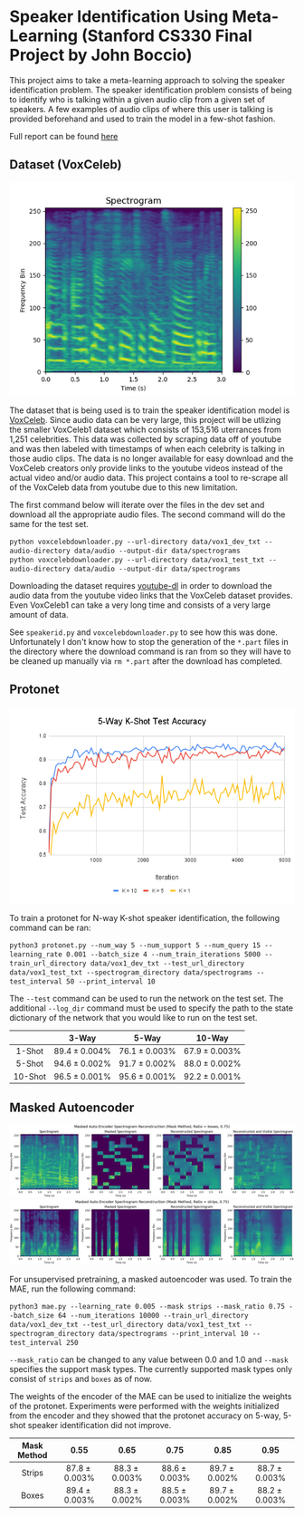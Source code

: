 # Speaker Identification Using Meta-Learning (Stanford CS330 Final Project by John Boccio)
This project aims to take a meta-learning approach to solving the speaker identification problem. The speaker 
identification problem consists of being to identify who is talking within a given audio clip from a given set of speakers.
A few examples of audio clips of where this user is talking is provided beforehand and used to train the model in a 
few-shot fashion.

Full report can be found [here](johnboccio_final_report.pdf)

## Dataset (VoxCeleb)

![VoxCelebSpectrogram](report/Images/spectrogram_example.png "Spectrogram from 3 seconds of speech")

The dataset that is being used is to train the speaker identification model is 
[VoxCeleb](https://www.robots.ox.ac.uk/~vgg/data/voxceleb/). Since audio data can be very large, this project will be
utlizing the smaller VoxCeleb1 dataset which consists of 153,516 uterrances from 1,251 celebrities. This data was 
collected by scraping data off of youtube and was then labeled with timestamps of when each celebrity is talking in
those audio clips. The data is no longer available for easy download and the VoxCeleb creators only provide links to the
youtube videos instead of the actual video and/or audio data. This project contains a tool to re-scrape all 
of the VoxCeleb data from youtube due to this new limitation.

The first command below will iterate over the files in the dev set and download all the appropriate audio files. The
second command will do the same for the test set. 
```
python voxcelebdownloader.py --url-directory data/vox1_dev_txt --audio-directory data/audio --output-dir data/spectrograms
python voxcelebdownloader.py --url-directory data/vox1_test_txt --audio-directory data/audio --output-dir data/spectrograms
```

Downloading the dataset requires [youtube-dl](https://youtube-dl.org/) in order to download the audio data from the 
youtube video links that the VoxCeleb dataset provides. Even VoxCeleb1 can take a very long time and consists of a very 
large amount of data.

See `speakerid.py` and `voxcelebdownloader.py` to see how this was done. Unfortunately I don't know how to stop the generation
of the `*.part` files in the directory where the download command is ran from so they will have to be cleaned up
manually via `rm *.part` after the download has completed.

## Protonet

![ProtonetAccuracy](report/Images/5-Way%20K-Shot%20Test%20Accuracy.png "5-way K-shot accuracy over training iterations")

To train a protonet for N-way K-shot speaker identification, the following command can be ran:
```
python3 protonet.py --num_way 5 --num_support 5 --num_query 15 --learning_rate 0.001 --batch_size 4 --num_train_iterations 5000 --train_url_directory data/vox1_dev_txt --test_url_directory data/vox1_test_txt --spectrogram_directory data/spectrograms --test_interval 50 --print_interval 10
```

The `--test` command can be used to run the network on the test set. The additional `--log_dir` command must be used to
specify the path to the state dictionary of the network that you would like to run on the test set.

| | 3-Way | 5-Way | 10-Way |
| :----: | :----: | :----: | :----: |
| 1-Shot | $89.4 \pm 0.004\%$ | $76.1 \pm 0.003\%$ | $67.9 \pm 0.003\%$ |
| 5-Shot | $94.6 \pm 0.002\%$ | $91.7 \pm 0.002\%$ | $88.0 \pm 0.002\%$ |
| 10-Shot | $96.5 \pm 0.001\%$ | $95.6 \pm 0.001\%$ | $92.2 \pm 0.001\%$ |

## Masked Autoencoder

![MAEBoxes](report/Images/mae_mask_boxes_mask_ratio_75_lr_005_batch_64.png "Masking with boxes")
![MAEStrips](report/Images/mae_mask_strips_mask_ratio_75_lr_005_batch_64.png "Masking with strips")

For unsupervised pretraining, a masked autoencoder was used. To train the MAE, run the following command:
```
python3 mae.py --learning_rate 0.005 --mask strips --mask_ratio 0.75 --batch_size 64 --num_iterations 10000 --train_url_directory data/vox1_dev_txt --test_url_directory data/vox1_test_txt --spectrogram_directory data/spectrograms --print_interval 10 --test_interval 250
```

`--mask_ratio` can be changed to any value between 0.0 and 1.0 and `--mask` specifies the support mask types. The currently
supported mask types only consist of `strips` and `boxes` as of now.

The weights of the encoder of the MAE can be used to initialize the weights of the protonet. Experiments were performed
with the weights initialized from the encoder and they showed that the protonet accuracy on 5-way, 5-shot speaker identification
did not improve.

| Mask Method | $0.55$ | $0.65$ | $0.75$ | $0.85$ | $0.95$ |
| :----: | :----: | :----: | :----: | :----: | :----: |
| Strips | $87.8 \pm 0.003\%$ | $88.3 \pm 0.003\%$ | $88.6 \pm 0.003\%$ | $89.7 \pm 0.002\%$ | $88.7 \pm 0.003\%$ |
| Boxes | $89.4 \pm 0.003\%$ | $88.3 \pm 0.002\%$ | $88.5 \pm 0.003\%$ | $89.7 \pm 0.002\%$ | $88.2 \pm 0.003\%$ |
